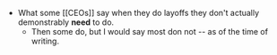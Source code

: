 - What some [[CEOs]] say when they do layoffs they don't actually demonstrably **need** to do.
  - Then some do, but I would say most don not -- as of the time of writing.
